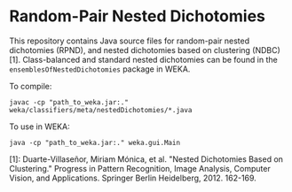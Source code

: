 # Random-Pair Nested Dichotomies

This repository contains Java source files for random-pair nested dichotomies (RPND), and nested dichotomies based on clustering (NDBC) [1]. Class-balanced and standard nested dichotomies can be found in the `ensemblesOfNestedDichotomies` package in WEKA.

To compile:

    javac -cp "path_to_weka.jar:." weka/classifiers/meta/nestedDichotomies/*.java
  
To use in WEKA:

    java -cp "path_to_weka.jar:." weka.gui.Main

[1]: Duarte-Villaseñor, Miriam Mónica, et al. "Nested Dichotomies Based on Clustering." Progress in Pattern Recognition, Image Analysis, Computer Vision, and Applications. Springer Berlin Heidelberg, 2012. 162-169.
